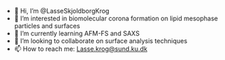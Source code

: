 - 👋 Hi, I’m @LasseSkjoldborgKrog
- 👀 I’m interested in biomolecular corona formation on lipid mesophase particles and surfaces
- 🌱 I’m currently learning AFM-FS and SAXS
- 💞️ I’m looking to collaborate on surface analysis techniques
- 📫 How to reach me: Lasse.krog@sund.ku.dk

<!---
LasseSkjoldborgKrog/LasseSkjoldborgKrog is a ✨ special ✨ repository because its `README.md` (this file) appears on your GitHub profile.
You can click the Preview link to take a look at your changes.
--->
